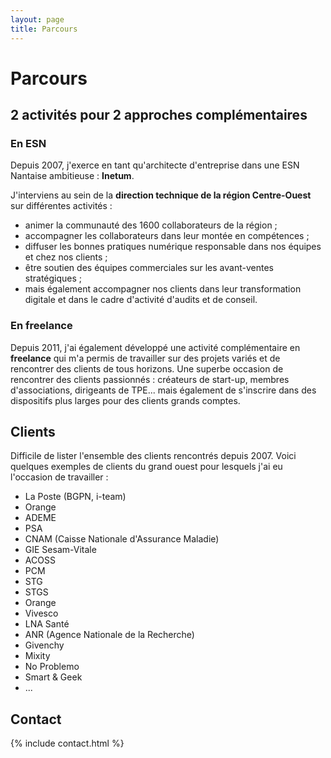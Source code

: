 ```yaml
---
layout: page
title: Parcours
---
```


# Parcours

## 2 activités pour 2 approches complémentaires

### En ESN
Depuis 2007, j'exerce en tant qu'architecte d'entreprise dans une ESN Nantaise ambitieuse : **Inetum**. 

J'interviens au sein de la **direction technique de la région Centre-Ouest** sur différentes activités : 
- animer la communauté des 1600 collaborateurs de la région ;
- accompagner les collaborateurs dans leur montée en compétences ;
- diffuser les bonnes pratiques numérique responsable dans nos équipes et chez nos clients ;
- être soutien des équipes commerciales sur les avant-ventes stratégiques ;
- mais également accompagner nos clients dans leur transformation digitale et dans le cadre d'activité d'audits et de conseil.


### En freelance
Depuis 2011, j'ai également développé une activité complémentaire en **freelance** qui m'a permis de travailler sur des projets variés et de rencontrer des clients de tous horizons. Une superbe occasion de rencontrer des clients passionnés : créateurs de start-up, membres d'associations, dirigeants de TPE... mais également de s'inscrire dans des dispositifs plus larges pour des clients grands comptes.     


## Clients

Difficile de lister l'ensemble des clients rencontrés depuis 2007. Voici quelques exemples de clients du grand ouest pour lesquels j'ai eu l'occasion de travailler :
- La Poste (BGPN, i-team)
- Orange
- ADEME
- PSA 
- CNAM (Caisse Nationale d'Assurance Maladie)
- GIE Sesam-Vitale
- ACOSS
- PCM
- STG
- STGS
- Orange
- Vivesco
- LNA Santé
- ANR (Agence Nationale de la Recherche)
- Givenchy
- Mixity
- No Problemo
- Smart & Geek
- ...


## Contact

{% include contact.html %}

